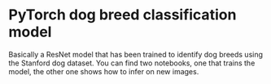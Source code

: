 # PyTorch dog breed classification model

Basically a ResNet model that has been trained to identify dog breeds using the Stanford dog dataset. You can find two notebooks, one that trains the model, the other one shows how to infer on new images.
